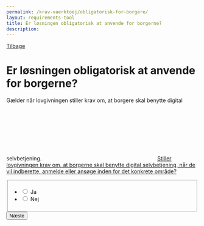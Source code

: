 ```yaml
---
permalink: /krav-vaerktoej/obligatorisk-for-borgere/
layout: requirements-tool
title: Er løsningen obligatorisk at anvende for borgerne?
description: 
---
```

<a href="javascript:void(0);" class="back-link" id="back-link">Tilbage</a>
<h1>Er løsningen obligatorisk at anvende for borgerne?</h1>
<p>Gælder når lovgivningen stiller krav om, at borgere skal benytte digital selvbetjening. <a href="javascript:void(0)" class="js-tippy" data-tippy-content="Stiller lovgivningen krav om, at borgerne skal benytte digital selvbetjening, når de vil indberette, anmelde eller ansøge inden for det konkrete område?"><svg class="icon-svg" focusable="false" aria-hidden="true" ><use xlink:href="#help-circle-outline"></use></svg><span class="sr-only">Stiller lovgivningen krav om, at borgerne skal benytte digital selvbetjening, når de vil indberette, anmelde eller ansøge inden for det konkrete område?</span></a></p>
<form method="post" action="." id="form-Q300">
    <div class="form-group">
        <fieldset>
            <span class="form-error-message d-none" id="error-message" role="alert"></span>
            <ul class="nobullet-list">
                <li>
                    <input id="radio-yes" type="radio" name="radio" value="1" class="form-radio radio-large" />
                    <label for="radio-yes" class="">Ja</label>
                </li>
                <li>
                    <input id="radio-no" type="radio" name="radio" value="0" class="form-radio radio-large" />
                    <label for="radio-no" class="">Nej</label>
                </li>
            </ul>
        </fieldset>
    </div>
    <button type="submit" class="button button-primary mt-9">Næste</button>
</form>
